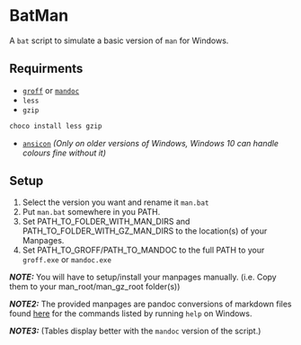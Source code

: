 # BatMan
A `bat` script to simulate a basic version of `man` for Windows.

## Requirments
* [`groff`](https://sourceforge.net/projects/ezwinports/files/) or [`mandoc`](https://embedeo.org/ws/doc/man_windows/)
* `less`
* `gzip`
```bash
choco install less gzip
```
* [`ansicon`](https://github.com/adoxa/ansicon) *(Only on older versions of Windows, Windows 10 can handle colours fine without it)*

## Setup
1. Select the version you want and rename it `man.bat`
2. Put `man.bat` somewhere in you PATH.
3. Set PATH_TO_FOLDER_WITH_MAN_DIRS and PATH_TO_FOLDER_WITH_GZ_MAN_DIRS to the location(s) of your Manpages.
4. Set PATH_TO_GROFF/PATH_TO_MANDOC to the full PATH to your `groff.exe` or `mandoc.exe`

**_NOTE:_** You will have to setup/install your manpages manually. (i.e. Copy them to your man_root/man_gz_root folder(s))

**_NOTE2:_** The provided manpages are pandoc conversions of markdown files found [here](https://github.com/MicrosoftDocs/windowsserverdocs/tree/main/WindowsServerDocs/administration/windows-commands) for the commands listed by running `help` on Windows. 

**_NOTE3:_** (Tables display better with the `mandoc` version of the script.)